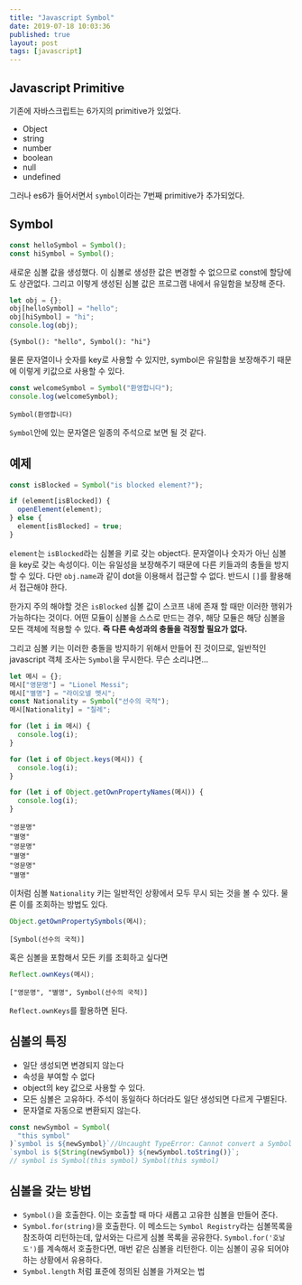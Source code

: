 ```yaml
---
title: "Javascript Symbol"
date: 2019-07-18 10:03:36
published: true
layout: post
tags: [javascript]
---
```


## Javascript Primitive

기존에 자바스크립트는 6가지의 primitive가 있었다.

- Object
- string
- number
- boolean
- null
- undefined

그러나 es6가 들어서면서 `symbol`이라는 7번째 primitive가 추가되었다.

## Symbol

```javascript
const helloSymbol = Symbol();
const hiSymbol = Symbol();
```

새로운 심볼 값을 생성했다. 이 심볼로 생성한 값은 변경할 수 없으므로 const에 할당에도 상관없다. 그리고 이렇게 생성된 심볼 값은 프로그램 내에서 유일함을 보장해 준다.

```javascript
let obj = {};
obj[helloSymbol] = "hello";
obj[hiSymbol] = "hi";
console.log(obj);
```

```
{Symbol(): "hello", Symbol(): "hi"}
```

물론 문자열이나 숫자를 key로 사용할 수 있지만, symbol은 유일함을 보장해주기 때문에 이렇게 키값으로 사용할 수 있다.

```javascript
const welcomeSymbol = Symbol("환영합니다");
console.log(welcomeSymbol);
```

```
Symbol(환영합니다)
```

`Symbol`안에 있는 문자열은 일종의 주석으로 보면 될 것 같다.

## 예제

```javascript
const isBlocked = Symbol("is blocked element?");

if (element[isBlocked]) {
  openElement(element);
} else {
  element[isBlocked] = true;
}
```

`element`는 `isBlocked`라는 심볼을 키로 갖는 object다. 문자열이나 숫자가 아닌 심볼을 key로 갖는 속성이다. 이는 유일성을 보장해주기 때문에 다른 키들과의 충돌을 방지할 수 있다. 다만 `obj.name`과 같이 dot을 이용해서 접근할 수 없다. 반드시 `[]`를 활용해서 접근해야 한다.

한가지 주의 해야할 것은 `isBlocked` 심볼 값이 스코프 내에 존재 할 때만 이러한 행위가 가능하다는 것이다. 어떤 모듈이 심볼을 스스로 만드는 경우, 해당 모듈은 해당 심볼을 모든 객체에 적용할 수 있다. **즉 다른 속성과의 충돌을 걱정할 필요가 없다.**

그리고 심볼 키는 이러한 충돌을 방지하기 위해서 만들어 진 것이므로, 일반적인 javascript 객체 조사는 `Symbol`을 무시한다. 무슨 소리냐면...

```javascript
let 메시 = {};
메시["영문명"] = "Lionel Messi";
메시["별명"] = "라이오넬 멧시";
const Nationality = Symbol("선수의 국적");
메시[Nationality] = "칠레";

for (let i in 메시) {
  console.log(i);
}

for (let i of Object.keys(메시)) {
  console.log(i);
}

for (let i of Object.getOwnPropertyNames(메시)) {
  console.log(i);
}
```

```
"영문명"
"별명"
"영문명"
"별명"
"영문명"
"별명"
```

이처럼 심볼 `Nationality` 키는 일반적인 상황에서 모두 무시 되는 것을 볼 수 있다. 물론 이를 조회하는 방법도 있다.

```javascript
Object.getOwnPropertySymbols(메시);
```

```
[Symbol(선수의 국적)]
```

혹은 심볼을 포함해서 모든 키를 조회하고 싶다면

```javascript
Reflect.ownKeys(메시);
```

```
["영문명", "별명", Symbol(선수의 국적)]
```

`Reflect.ownKeys`를 활용하면 된다.

## 심볼의 특징

- 일단 생성되면 변경되지 않는다
- 속성을 부여할 수 없다
- object의 key 값으로 사용할 수 있다.
- 모든 심볼은 고유하다. 주석이 동일하다 하더라도 일단 생성되면 다르게 구별된다.
- 문자열로 자동으로 변환되지 않는다.

```javascript
const newSymbol = Symbol(
  "this symbol"
)`symbol is ${newSymbol}`//Uncaught TypeError: Cannot convert a Symbol value to a string
`symbol is ${String(newSymbol)} ${newSymbol.toString()}`;
// symbol is Symbol(this symbol) Symbol(this symbol)
```

## 심볼을 갖는 방법

- `Symbol()`을 호출한다. 이는 호출할 때 마다 새롭고 고유한 심볼을 만들어 준다.
- `Symbol.for(string)`을 호출한다. 이 메소드는 `Symbol Registry`라는 심볼목록을 참조하여 리턴하는데, 앞서와는 다르게 심볼 목록을 공유한다. `Symbol.for('호날도')`를 계속해서 호출한다면, 매번 같은 심볼을 리턴한다. 이는 심볼이 공유 되어야 하는 상황에서 유용하다.
- `Symbol.length` 처럼 표준에 정의된 심볼을 가져오는 법
